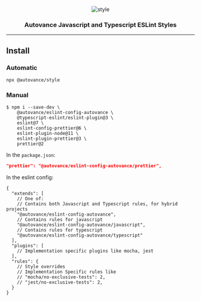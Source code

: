 <div align="center">

  <img src="https://cdn.autovance.com/img/repo/style.png" alt="style" />

  <h3>Autovance Javascript and Typescript ESLint Styles</h3>
</div>

---

## Install

### Automatic

```
npx @autovance/style
```

### Manual

```
$ npm i --save-dev \
    @autovance/eslint-config-autovance \
    @typescript-eslint/eslint-plugin@3 \
    eslint@7 \
    eslint-config-prettier@6 \
    eslint-plugin-node@11 \
    eslint-plugin-prettier@3 \
    prettier@2
```

In the `package.json`:

```json
"prettier": "@autovance/eslint-config-autovance/prettier",
```

In the eslint config:

```jsonc
{
  "extends": [
    // One of:
    // Contains both Javascript and Typescript rules, for hybrid projects
    "@autovance/eslint-config-autovance",
    // Contains rules for javascript
    "@autovance/eslint-config-autovance/javascript",
    // Contains rules for typescript
    "@autovance/eslint-config-autovance/typescript"
  ],
  "plugins": [
    // Implementation specific plugins like mocha, jest
  ],
  "rules": {
    // Style overrides
    // Implementation Specific rules like
    // "mocha/no-exclusive-tests": 2,
    // "jest/no-exclusive-tests": 2,
  }
}
```
